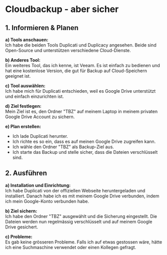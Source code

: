 # Cloudbackup - aber sicher

## 1. Informieren & Planen

**a) Tools anschauen:**  
Ich habe die beiden Tools Duplicati und Duplicacy angesehen. Beide sind Open-Source und unterstützen verschiedene Cloud-Dienste.

**b) Anderes Tool:**  
Ein weiteres Tool, das ich kenne, ist Veeam. Es ist einfach zu bedienen und hat eine kostenlose Version, die gut für Backup auf Cloud-Speichern geeignet ist.

**c) Tool auswählen:**  
Ich habe mich für Duplicati entschieden, weil es Google Drive unterstützt und einfach einzurichten ist.

**d) Ziel festlegen:**  
Mein Ziel ist es, den Ordner "TBZ" auf meinem Laptop in meinem privaten Google Drive Account zu sichern.

**e) Plan erstellen:**  
- Ich lade Duplicati herunter.  
- Ich richte es so ein, dass es auf meinen Google Drive zugreifen kann.  
- Ich wähle den Ordner "TBZ" als Backup-Ziel aus.  
- Ich starte das Backup und stelle sicher, dass die Dateien verschlüsselt sind.

## 2. Ausführen

**a) Installation und Einrichtung:**  
Ich habe Duplicati von der offiziellen Webseite heruntergeladen und installiert. Danach habe ich es mit meinem Google Drive verbunden, indem ich mein Google-Konto verbunden habe.

**b) Ziel sichern:**  
Ich habe den Ordner "TBZ" ausgewählt und die Sicherung eingestellt. Die Dateien werden nun regelmässig verschlüsselt und auf meinem Google Drive gesichert.

**c) Probleme:**  
Es gab keine grösseren Probleme. Falls ich auf etwas gestossen wäre, hätte ich eine Suchmaschine verwendet oder einen Kollegen gefragt.
